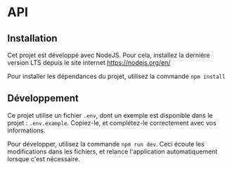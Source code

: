 # API

## Installation

Cet projet est développé avec NodeJS. Pour cela, installez la dernière version LTS depuis le site internet https://nodejs.org/en/

Pour installer les dépendances du projet, utilisez la commande `npm install`

## Développement

Ce projet utilise un fichier `.env`, dont un exemple est disponible dans le projet : `.env.example`. Copiez-le, et complétez-le correctement avec vos informations.

Pour développer, utilisez la commande `npm run dev`. Ceci écoute les modifications dans les fichiers, et relance l'application automatiquement lorsque c'est nécessaire.